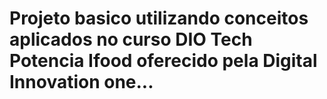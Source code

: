 # Projeto basico utilizando conceitos aplicados no curso DIO Tech Potencia Ifood oferecido pela Digital Innovation one...
